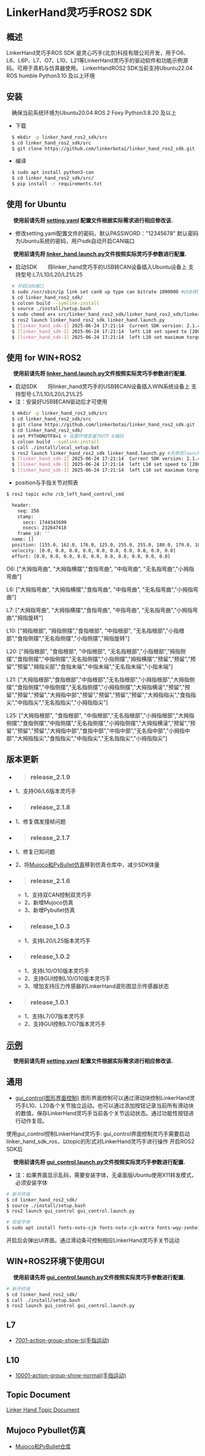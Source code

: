 # LinkerHand灵巧手ROS2 SDK

## 概述
LinkerHand灵巧手ROS SDK 是灵心巧手(北京)科技有限公司开发，用于O6、L6、L6P、L7、O7、L10、L21等LinkerHand灵巧手的驱动软件和功能示例源码。可用于真机与仿真器使用。
LinkerHandROS2 SDK当前支持Ubuntu22.04 ROS humble Python3.10 及以上环境

## 安装
&ensp;&ensp;确保当前系统环境为Ubuntu20.04 ROS 2 Foxy Python3.8.20 及以上
- 下载

```bash
  $ mkdir -p linker_hand_ros2_sdk/src
  $ cd linker_hand_ros2_sdk/src
  $ git clone https://github.com/linkerbotai/linker_hand_ros2_sdk.git
```

- 编译

```bash
  $ sudo apt install python3-can
  $ cd linker_hand_ros2_sdk/src/
  $ pip install -r requirements.txt
```

## 使用 for Ubuntu
&ensp;&ensp; __使用前请先将 [setting.yaml](https://github.com/linkerbotai/linker_hand_ros2_sdk/blob/main/linker_hand_ros2_sdk/linker_hand_ros2_sdk/LinkerHand/config/setting.yaml) 配置文件根据实际需求进行相应修改该.__
- 修改setting.yaml配置文件的密码，默认PASSWORD："12345678" 
默认密码为Ubuntu系统的密码，用户sdk自动开启CAN端口

&ensp;&ensp; __使用前请先将 [linker_hand.launch.py](https://github.com/linkerbotai/linker_hand_ros2_sdk/blob/main/linker_hand_ros2_sdk/launch/linker_hand.launch.py)文件按照实际灵巧手参数进行配置.__

- 启动SDK&ensp;&ensp;&ensp;&ensp;将linker_hand灵巧手的USB转CAN设备插入Ubuntu设备上  支持型号:L7/L10/L20/L21/L25
```bash
  # 开启CAN端口
  $ sudo /usr/sbin/ip link set can0 up type can bitrate 1000000 #USB转CAN设备蓝色灯常亮状态
  $ cd linker_hand_ros2_sdk/
  $ colcon build --symlink-install
  $ source ./install/setup.bash
  $ sudo chmod a+x src/linker_hand_ros2_sdk/linker_hand_ros2_sdk/linker_hand_ros2_sdk/linker_hand.py
  $ ros2 launch linker_hand_ros2_sdk linker_hand.launch.py
  $ [linker_hand_sdk-1] 2025-06-24 17:21:14  Current SDK version: 2.1.4
  $ [linker_hand_sdk-1] 2025-06-24 17:21:14  left L10 set speed to [200, 250, 250, 250, 250, 250, 250, 250, 250, 250]
  $ [linker_hand_sdk-1] 2025-06-24 17:21:14  left L10 set maximum torque to [200, 200, 200, 200, 200]
```

## 使用 for WIN+ROS2

&ensp;&ensp; __使用前请先将 [linker_hand.launch.py](https://github.com/linkerbotai/linker_hand_ros2_sdk/blob/main/linker_hand_ros2_sdk/launch/linker_hand.launch.py)文件按照实际灵巧手参数进行配置.__

- 启动SDK&ensp;&ensp;&ensp;&ensp;将linker_hand灵巧手的USB转CAN设备插入WIN系统设备上  支持型号:L7/L10/L20/L21/L25
- 注：安装好USB转CAN驱动后才可使用
```bash
  $ mkdir -p linker_hand_ros2_sdk/src
  $ cd linker_hand_ros2_sdk/src
  $ git clone https://github.com/linkerbotai/linker_hand_ros2_sdk.git
  $ cd linker_hand_ros2_sdk/
  $ set PYTHONUTF8=1 # 设置环境变量为UTF-8编码
  $ colcon build --symlink-install
  $ call ./install/local_setup.bat
  $ ros2 launch linker_hand_ros2_sdk linker_hand.launch.py #先修改launch配置文件的CAN端口名称
  $ [linker_hand_sdk-1] 2025-06-24 17:21:14  Current SDK version: 2.1.4
  $ [linker_hand_sdk-1] 2025-06-24 17:21:14  left L10 set speed to [200, 250, 250, 250, 250, 250, 250, 250, 250, 250]
  $ [linker_hand_sdk-1] 2025-06-24 17:21:14  left L10 set maximum torque to [200, 200, 200, 200, 200]
```

- position与手指关节对照表
```bash
$ ros2 topic echo /cb_left_hand_control_cmd
```
```bash
  header: 
    seq: 256
    stamp: 
      secs: 1744343699
      nsecs: 232647418
    frame_id: ''
  name: []
  position: [155.0, 162.0, 176.0, 125.0, 255.0, 255.0, 180.0, 179.0, 181.0, 68.0]
  velocity: [0.0, 0.0, 0.0, 0.0, 0.0, 0.0, 0.0, 0.0, 0.0, 0.0]
  effort: [0.0, 0.0, 0.0, 0.0, 0.0, 0.0, 0.0, 0.0, 0.0, 0.0]
```
  O6:  ["大拇指弯曲", "大拇指横摆","食指弯曲", "中指弯曲", "无名指弯曲","小拇指弯曲"]

  L6:  ["大拇指弯曲", "大拇指横摆","食指弯曲", "中指弯曲", "无名指弯曲","小拇指弯曲"]

  L7:  ["大拇指弯曲", "大拇指横摆","食指弯曲", "中指弯曲", "无名指弯曲","小拇指弯曲","拇指旋转"]

  L10: ["拇指根部", "拇指侧摆","食指根部", "中指根部", "无名指根部","小指根部","食指侧摆","无名指侧摆","小指侧摆","拇指旋转"]

  L20: ["拇指根部", "食指根部", "中指根部", "无名指根部","小指根部","拇指侧摆","食指侧摆","中指侧摆","无名指侧摆","小指侧摆","拇指横摆","预留","预留","预留","预留","拇指尖部","食指末端","中指末端","无名指末端","小指末端"]

  L21: ["大拇指根部","食指根部","中指根部","无名指根部","小拇指根部","大拇指侧摆","食指侧摆","中指侧摆","无名指侧摆","小拇指侧摆","大拇指横滚","预留","预留","预留","预留","大拇指中部","预留","预留","预留","预留","大拇指指尖","食指指尖","中指指尖","无名指指尖","小拇指指尖"]

  L25: ["大拇指根部", "食指根部", "中指根部","无名指根部","小拇指根部","大拇指侧摆","食指侧摆","中指侧摆","无名指侧摆","小拇指侧摆","大拇指横滚","预留","预留","预留","预留","大拇指中部","食指中部","中指中部","无名指中部","小拇指中部","大拇指指尖","食指指尖","中指指尖","无名指指尖","小拇指指尖"]

## 版本更新

- > ### release_2.1.9
 - 1、支持O6/L6版本灵巧手

- > ### release_2.1.8
 - 1、修复偶发撞帧问题

- > ### release_2.1.7
 - 1、修复已知问题
 - 2、将[Mujoco和PyBullet仿真](https://github.com/linkerbotai/linker_hand_sim)移到仿真仓库中，减少SDK体量

- > ### release_2.1.6
  - 1、支持双CAN控制双灵巧手
  - 2、新增Mujoco仿真
  - 3、新增Pybullet仿真

- > ### release_1.0.3
  - 1、支持L20/L25版本灵巧手

- > ### release_1.0.2
  - 1、支持L10/O10版本灵巧手
  - 2、支持GUI控制L10/O10版本灵巧手
  - 3、增加支持压力传感器的LinkerHand波形图显示传感器状态
- > ### release_1.0.1
  - 1、支持L7/O7版本灵巧手
  - 2、支持GUI控制L7/O7版本灵巧手


## [示例](examples/)

&ensp;&ensp; __使用前请先将 [setting.yaml](https://github.com/linkerbotai/linker_hand_ros2_sdk/blob/main/linker_hand_ros2_sdk/linker_hand_ros2_sdk/LinkerHand/config/setting.yaml) 配置文件根据实际需求进行相应修改该.__


## 通用
- [gui_control(图形界面控制)](图形界面控制)
图形界面控制可以通过滑动块控制LinkerHand灵巧手L10、L20各个关节独立运动。也可以通过添加按钮记录当前所有滑动块的数值，保存LinkerHand灵巧手当前各个关节运动状态。通过功能性按钮进行动作复现。    

使用gui_control控制LinkerHand灵巧手:
gui_control界面控制灵巧手需要启动linker_hand_sdk_ros，以topic的形式对LinkerHand灵巧手进行操作
开启ROS2 SDK后

&ensp;&ensp; __使用前请先将 [gui_control.launch.py](https://github.com/linkerbotai/linker_hand_ros2_sdk/blob/main/gui_control/launch/gui_control.launch.py)文件按照实际灵巧手参数进行配置.__
- 注：如果界面显示乱码，需要安装字体，无桌面版Ubuntu使用X11转发模式，必须安装字体
```bash
# 新开终端
$ cd linker_hand_ros2_sdk/
$ source ./install/setup.bash
$ ros2 launch gui_control gui_control.launch.py
```
```bash
# 安装字体
$ sudo apt install fonts-noto-cjk fonts-noto-cjk-extra fonts-wqy-zenhei fonts-wqy-microhei
```
开启后会弹出UI界面。通过滑动条可控制相应LinkerHand灵巧手关节运动

## WIN+ROS2环境下使用GUI
&ensp;&ensp; __使用前请先将 [gui_control.launch.py](https://github.com/linkerbotai/linker_hand_ros2_sdk/blob/main/gui_control/launch/gui_control.launch.py)文件按照实际灵巧手参数进行配置.__
```bash
# 新开终端
$ cd linker_hand_ros2_sdk/
$ call ./install/setup.bash
$ ros2 launch gui_control gui_control.launch.py
```

## L7
- [7001-action-group-show-ti(手指运动)](https://github.com/linkerbotai/linker_hand_ros2_sdk/blob/main/examples/L7/gesture/action-group-show-ti.py)

## L10
- [10001-action-group-show-normal(手指运动)](https://github.com/linkerbotai/linker_hand_ros2_sdk/blob/main/examples/L10/gesture/action-group-show-normal.py)


## Topic Document
[Linker Hand Topic Document](doc/Topic-Reference.md)

## Mujoco Pybullet仿真
 - [Mujoco和PyBullet仓库](https://github.com/linkerbotai/linker_hand_sim)



